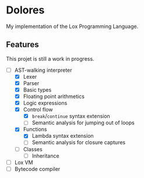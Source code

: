 # Dolores

My implementation of the Lox Programming Language.

## Features

This projet is still a work in progress.

- [ ] AST-walking interpreter
  - [x] Lexer
  - [x] Parser
  - [x] Basic types
  - [x] Floating point arithmetics
  - [x] Logic expressions
  - [x] Control flow
    - [x] `break`/`continue` syntax extension
    - [ ] Semantic analysis for jumping out of loops
  - [x] Functions
    - [x] Lambda syntax extension
    - [ ] Semantic analysis for closure captures
  - [ ] Classes
    - [ ] Inheritance
- [ ] Lox VM
- [ ] Bytecode compiler

<!--

## Getting Started

These instructions will get you a copy of the project up and running on your local machine for development and testing purposes. See deployment for notes on how to deploy the project on a live system.

### Prerequisites

The things you need before installing the software.

- You need this
- And you need this
- Oh, and don't forget this

### Installation

A step by step guide that will tell you how to get the development environment up and running.

```
$ First step
$ Another step
$ Final step
```

## Usage

A few examples of useful commands and/or tasks.

```
$ First example
$ Second example
$ And keep this in mind
```

-->
